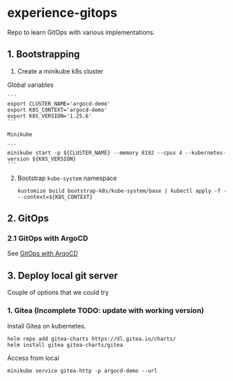 # experience-gitops

Repo to learn GitOps with various implementations.

## 1. Bootstrapping

1. Create a minikube k8s cluster

 Global variables

    ```
    export CLUSTER_NAME='argocd-demo'
    export K8S_CONTEXT='argocd-demo'
    export K8S_VERSION='1.25.6'
    ```

    Minikube

    ```
    minikube start -p ${CLUSTER_NAME} --memory 8192 --cpus 4 --kubernetes-version ${K8S_VERSION}
    ```

2. Bootstrap `kube-system` namespace

    ```
    kustomize build bootstrap-k8s/kube-system/base | kubectl apply -f - --context=${K8S_CONTEXT}
    ```

## 2. GitOps

### 2.1 GitOps with ArgoCD

See [GitOps with ArgoCD](docs/argocd-on-minikube.md)


## 3. Deploy local git server

Couple of options that we could try

### 1. Gitea (Incomplete TODO: update with working version)

Install Gitea on kubernetes.

```
helm repo add gitea-charts https://dl.gitea.io/charts/
helm install gitea gitea-charts/gitea
```

Access from local

```
minikube service gitea-http -p argocd-demo --url
```